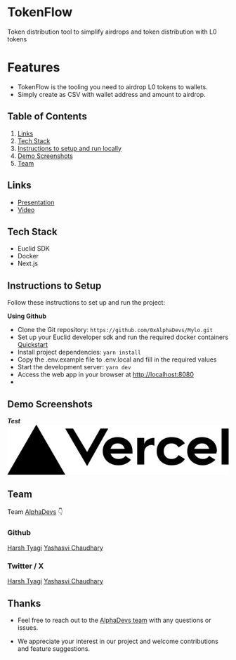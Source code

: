# TokenFlow

Token distribution tool to simplify airdrops and token distribution with L0 tokens

# Features

- TokenFlow is the tooling you need to airdrop L0 tokens to wallets.
- Simply create as CSV with wallet address and amount to airdrop.

## Table of Contents

1. [Links](#links)
2. [Tech Stack](#tech-stack)
3. [Instructions to setup and run locally ](#instructions-to-setup)
4. [Demo Screenshots](#demo-screenshots)
5. [Team](#team)

## Links

- [Presentation](https://www.canva.com/design/)
- [Video](https://youtu.be/)

## Tech Stack

- Euclid SDK
- Docker
- Next.js

## Instructions to Setup

Follow these instructions to set up and run the project:

**Using Github**

- Clone the Git repository: `https://github.com/0xAlphaDevs/Mylo.git`
- Set up your Euclid developer sdk and run the required docker containers [Quickstart](https://docs.constellationnetwork.io/sdk/guides/quick-start/)
- Install project dependencies: `yarn install`
- Copy the .env.example file to .env.local and fill in the required values
- Start the development server: `yarn dev`
- Access the web app in your browser at [http://localhost:8080](http://localhost:8080)
-

## Demo Screenshots

**_Test_**
![image](/public/appDemo/vercel.svg)

## Team

Team [AlphaDevs](https://www.alphadevs.dev) 👇

### Github

[Harsh Tyagi](https://github.com/mr-harshtyagi)
[Yashasvi Chaudhary](https://github.com/0xyshv)

### Twitter / X

[Harsh Tyagi](https://twitter.com/0xmht)
[Yashasvi Chaudhary](https://twitter.com/0xyshv)

## Thanks

- Feel free to reach out to the [AlphaDevs team](https://www.alphadevs.dev) with any questions or issues.

- We appreciate your interest in our project and welcome contributions and feature suggestions.
